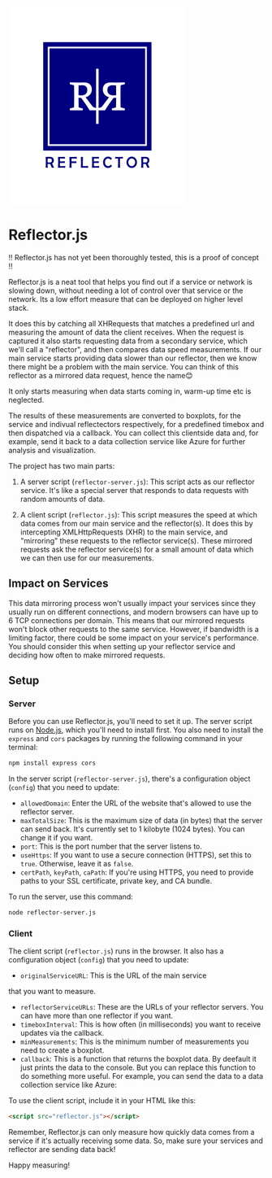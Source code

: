 ![Logo](/assets/ref-logo.png)

# Reflector.js

!! Reflector.js has not yet been thoroughly tested, this is a proof of concept !!

Reflector.js is a neat tool that helps you find out if a service or network is slowing down, without needing a lot of control over that service or the network. Its a low effort measure that can be deployed on higher level stack.

It does this by catching all XHRequests that matches a predefined url and measuring the amount of data the client receives. When the request is captured it also starts requesting data from a secondary service, which we'll call a "reflector", and then compares data speed measurements. If our main service starts providing data slower than our reflector, then we know there might be a problem with the main service. You can think of this reflector as a mirrored data request, hence the name😊

It only starts measuring when data starts coming in, warm-up time etc is neglected.

The results of these measurements are converted to boxplots, for the service and indivual reflectectors respectively, for a predefined timebox and then dispatched via a callback. You can collect this clientside data and, for example, send it back to a data collection service like Azure for further analysis and visualization.

The project has two main parts:

1. A server script (`reflector-server.js`): This script acts as our reflector service. It's like a special server that responds to data requests with random amounts of data.

2. A client script (`reflector.js`): This script measures the speed at which data comes from our main service and the reflector(s). It does this by intercepting XMLHttpRequests (XHR) to the main service, and "mirroring" these requests to the reflector service(s). These mirrored requests ask the reflector service(s) for a small amount of data which we can then use for our measurements.

## Impact on Services

This data mirroring process won't usually impact your services since they usually run on different connections, and modern browsers can have up to 6 TCP connections per domain. This means that our mirrored requests won't block other requests to the same service. However, if bandwidth is a limiting factor, there could be some impact on your service's performance. You should consider this when setting up your reflector service and deciding how often to make mirrored requests.

## Setup

### Server

Before you can use Reflector.js, you'll need to set it up. The server script runs on [Node.js](https://nodejs.org/), which you'll need to install first. You also need to install the `express` and `cors` packages by running the following command in your terminal:

```bash
npm install express cors
```

In the server script (`reflector-server.js`), there's a configuration object (`config`) that you need to update:

- `allowedDomain`: Enter the URL of the website that's allowed to use the reflector server. 
- `maxTotalSize`: This is the maximum size of data (in bytes) that the server can send back. It's currently set to 1 kilobyte (1024 bytes). You can change it if you want.
- `port`: This is the port number that the server listens to.
- `useHttps`: If you want to use a secure connection (HTTPS), set this to `true`. Otherwise, leave it as `false`.
- `certPath`, `keyPath`, `caPath`: If you're using HTTPS, you need to provide paths to your SSL certificate, private key, and CA bundle.

To run the server, use this command:

```bash
node reflector-server.js
```

### Client

The client script (`reflector.js`) runs in the browser. It also has a configuration object (`config`) that you need to update:

- `originalServiceURL`: This is the URL of the main service

 that you want to measure.
- `reflectorServiceURLs`: These are the URLs of your reflector servers. You can have more than one reflector if you want.
- `timeboxInterval`: This is how often (in milliseconds) you want to receive updates via the callback.
- `minMeasurements`: This is the minimum number of measurements you need to create a boxplot.
- `callback`: This is a function that returns the boxplot data. By deefault it just prints the data to the console. But you can replace this function to do something more useful. For example, you can send the data to a data collection service like Azure:

To use the client script, include it in your HTML like this:

```html
<script src="reflector.js"></script>
```

Remember, Reflector.js can only measure how quickly data comes from a service if it's actually receiving some data. So, make sure your services and reflector are sending data back!

Happy measuring!
